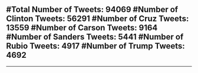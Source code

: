 #Total Number of Tweets: 94069 
#Number of Clinton Tweets: 56291
#Number of Cruz Tweets: 13559
#Number of Carson Tweets: 9164
#Number of Sanders Tweets: 5441
#Number of Rubio Tweets: 4917
#Number of Trump Tweets: 4692
---
---
